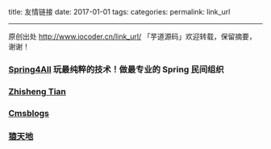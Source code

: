 title: 友情链接
date: 2017-01-01
tags:
categories: 
permalink: link_url

-------

原创出处 http://www.iocoder.cn/link_url/ 「芋道源码」欢迎转载，保留摘要，谢谢！

### [Spring4All](http://www.spring4all.com)  玩最纯粹的技术！做最专业的 Spring 民间组织
### [Zhisheng Tian](http://www.54tianzhisheng.cn/)
### [Cmsblogs](http://cmsblogs.com/)
### [猿天地](http://cxytiandi.com/)

